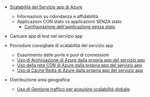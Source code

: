 * [Scalabilità del Servizio app di Azure](../articles/app-service-web/web-sites-scale.md)
	* Informazioni su ridondanza e affidabilità
	* Applicazioni CON stato vs applicazioni SENZA stato
		* [Configurazione dell'applicazione senza stato](/blog/disabling-arrs-instance-affinity-in-windows-azure-web-sites/)

* Caricare app di test nel servizio app

* Procedure consigliate di scalabilità del servizio app
	* Esaurimento delle porte e pool di connessioni
	* [Uso di Archiviazione di Azure dalla propria app del servizio app](../articles/storage/storage-dotnet-how-to-use-blobs.md)
	* [Uso della rete CDN di Azure dalla propria app del servizio app](../articles/cdn/cdn-overview.md)
	* [Uso di Cache Redis di Azure dalla propria app del servizio app](../articles/redis-cache/cache-dotnet-how-to-use-azure-redis-cache.md)

* Distribuzione area geografica
	* [Uso di Gestione traffico per acquisire scalabilità globale](../articles/traffic-manager/traffic-manager-overview.md)

<!---HONumber=AcomDC_0706_2016-->